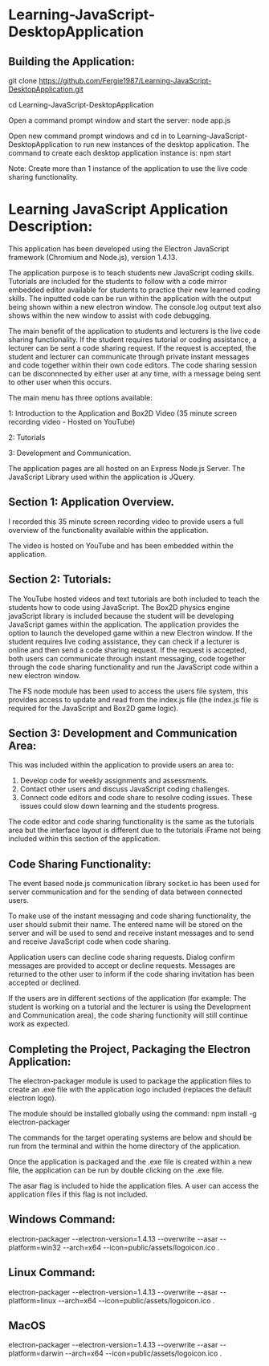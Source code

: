 # Learning-JavaScript-DesktopApplication

## Building the Application: 

git clone https://github.com/Fergie1987/Learning-JavaScript-DesktopApplication.git

cd Learning-JavaScript-DesktopApplication

Open a command prompt window and start the server: node app.js

Open new command prompt windows and cd in to Learning-JavaScript-DesktopApplication to run new instances of the desktop application. 
The command to create each desktop application instance is: npm start

Note: Create more than 1 instance of the application to use the live code sharing functionality.  

# Learning JavaScript Application Description: 

This application has been developed using the Electron JavaScript framework (Chromium and Node.js), version 1.4.13. 

The application purpose is to teach students new JavaScript coding skills. Tutorials are included for the students to follow with a code mirror embedded editor available for students to practice their new learned coding skills. The inputted code can be run within the application with the output being shown within a new electron window. The console.log output text also shows within the new window to assist with code debugging.  

The main benefit of the application to students and lecturers is the live code sharing functionality. If the student requires tutorial or coding assistance, a lecturer can be sent a code sharing request. If the request is accepted, the student and lecturer can communicate through private instant messages and code together within their own code editors. The code sharing session can be disconnnected by either user at any time, with a message being sent to other user when this occurs.  

The main menu has three options available: 

1: Introduction to the Application and Box2D Video (35 minute screen recording video - Hosted on YouTube)

2: Tutorials 

3: Development and Communication. 

The application pages are all hosted on an Express Node.js Server. The JavaScript Library used within the application is JQuery. 

## Section 1: Application Overview. 
I recorded this 35 minute screen recording video to provide users a full overview of the functionality available within the application. 

The video is hosted on YouTube and has been embedded within the application.  

## Section 2: Tutorials:
The YouTube hosted videos and text tutorials are both included to teach the students how to code using JavaScript. The Box2D physics engine javaScript library is included because the student will be developing JavaScript games within the application. The application provides the option to launch the developed game within a new Electron window. If the student requires live coding assistance, they can check if a lecturer is online and then send a code sharing request. If the request is accepted, both users can communicate through instant messaging, code together through the code sharing functionality and run the JavaScript code within a new electron window. 

The FS node module has been used to access the users file system, this provides access to update and read from the index.js file (the index.js file is required for the JavaScript and Box2D game logic). 

## Section 3: Development and Communication Area:

This was included within the application to provide users an area to: 
1. Develop code for weekly assignments and assessments. 
2. Contact other users and discuss JavaScript coding challenges. 
3. Connect code editors and code share to resolve coding issues. These issues could slow down learning and the students progress. 

The code editor and code sharing functionality is the same as the tutorials area but the interface layout is different due to the tutorials iFrame not being included within this section of the application.   

## Code Sharing Functionality:

The event based node.js communication library socket.io has been used for server communication and for the sending of data between connected users. 

To make use of the instant messaging and code sharing functionality, the user should submit their name. The entered name will be stored on the server and will be used to send and receive instant messages and to send and receive JavaScript code when code sharing.   

Application users can decline code sharing requests. Dialog confirm messages are provided to accept or decline requests. Messages are returned to the other user to inform if the code sharing invitation has been accepted or declined.

If the users are in different sections of the application (for example: The student is working on a tutorial and the lecturer is using the Development and Communication area), the code sharing functionity will still continue work as expected. 


## Completing the Project, Packaging the Electron Application:

The electron-packager module is used to package the application files to create an .exe file with the application logo included (replaces the default electron logo). 

The module should be installed globally using the command: npm install -g electron-packager 

The commands for the target operating systems are below and should be run from the terminal and within the home directory of the application. 

Once the application is packaged and the .exe file is created within a new file, the application can be run by double clicking on the .exe file.

The asar flag is included to hide the application files. A user can access the application files if this flag is not included. 

## Windows Command: 
electron-packager --electron-version=1.4.13 --overwrite --asar --platform=win32 --arch=x64 --icon=public/assets/logoicon.ico .

## Linux Command: 
electron-packager --electron-version=1.4.13 --overwrite --asar --platform=linux --arch=x64 --icon=public/assets/logoicon.ico .

## MacOS
electron-packager --electron-version=1.4.13 --overwrite --asar --platform=darwin --arch=x64 --icon=public/assets/logoicon.ico .
 
